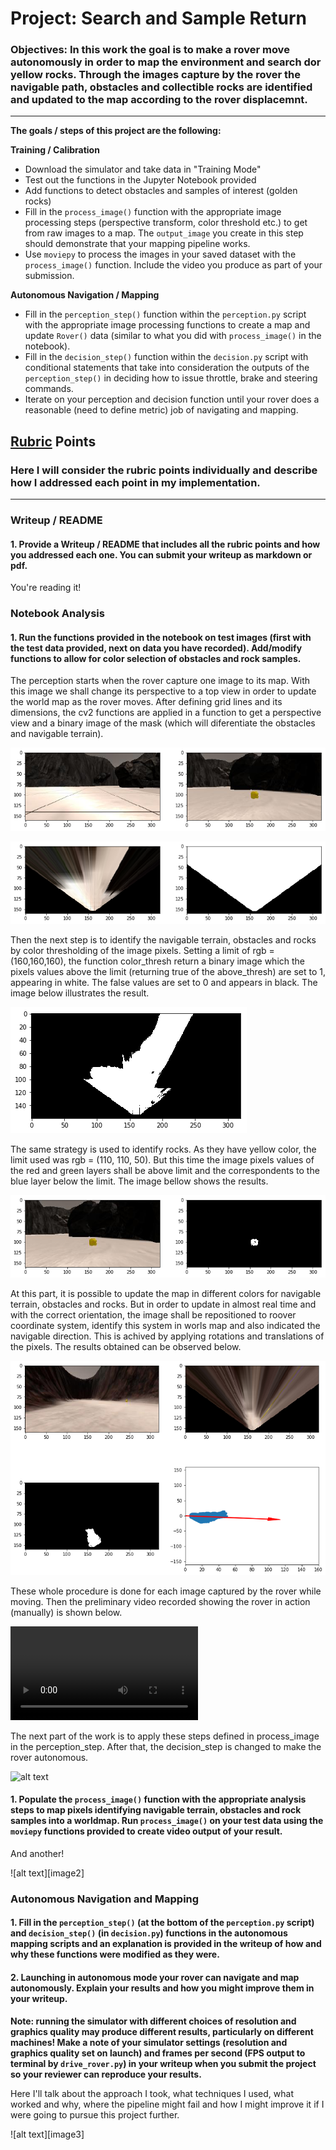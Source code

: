 # Project: Search and Sample Return
### Objectives: In this work the goal is to make a rover move autonomously in order to map the environment and search dor yellow rocks. Through the images capture by the rover the navigable path, obstacles and collectible rocks are identified and updated to the map according to the rover displacemnt.

---

**The goals / steps of this project are the following:**  

**Training / Calibration**  

* Download the simulator and take data in "Training Mode"
* Test out the functions in the Jupyter Notebook provided
* Add functions to detect obstacles and samples of interest (golden rocks)
* Fill in the `process_image()` function with the appropriate image processing steps (perspective transform, color threshold etc.) to get from raw images to a map.  The `output_image` you create in this step should demonstrate that your mapping pipeline works.
* Use `moviepy` to process the images in your saved dataset with the `process_image()` function.  Include the video you produce as part of your submission.

**Autonomous Navigation / Mapping**

* Fill in the `perception_step()` function within the `perception.py` script with the appropriate image processing functions to create a map and update `Rover()` data (similar to what you did with `process_image()` in the notebook). 
* Fill in the `decision_step()` function within the `decision.py` script with conditional statements that take into consideration the outputs of the `perception_step()` in deciding how to issue throttle, brake and steering commands. 
* Iterate on your perception and decision function until your rover does a reasonable (need to define metric) job of navigating and mapping.  

[//]: # (Image References)

[image1]: ./misc/rover_image.jpg

## [Rubric](https://review.udacity.com/#!/rubrics/916/view) Points
### Here I will consider the rubric points individually and describe how I addressed each point in my implementation.  

---
### Writeup / README

#### 1. Provide a Writeup / README that includes all the rubric points and how you addressed each one.  You can submit your writeup as markdown or pdf.  

You're reading it!

### Notebook Analysis
#### 1. Run the functions provided in the notebook on test images (first with the test data provided, next on data you have recorded). Add/modify functions to allow for color selection of obstacles and rock samples.

The perception starts when the rover capture one image to its map. With this image we shall change its perspective to a top view in order to update the world map as the rover moves. After defining grid lines and its dimensions, the cv2 functions are applied in a function to get a perspective view and a binary image of the mask (which will diferentiate the obstacles and navigable terrain).

![image2](https://github.com/gcrodriguez/RoboND-Rover-Project-/blob/master/Images_for_writeup/grid.png)

![image3](https://github.com/gcrodriguez/RoboND-Rover-Project-/blob/master/Images_for_writeup/perspective_navigable.png)

Then the next step is to identify the navigable terrain, obstacles and rocks by color thresholding of the image pixels. Setting a limit of rgb = (160,160,160), the function color_thresh return a binary image which the pixels values above the limit (returning true of the above_thresh) are set to 1, appearing in white. The false values are set to 0 and appears in black. The image below illustrates the result.

![image4](https://github.com/gcrodriguez/RoboND-Rover-Project-/blob/master/Images_for_writeup/color_thresh.png)

The same strategy is used to identify rocks. As they have yellow color, the limit used was rgb = (110, 110, 50). But this time the image pixels values of the red and green layers shall be above limit and the correspondents to the blue layer below the limit. The image bellow shows the results.

![image5](https://github.com/gcrodriguez/RoboND-Rover-Project-/blob/master/Images_for_writeup/rock_indetify.png)

At this part, it is possible to update the map in different colors for navigable terrain, obstacles and rocks. But in order to update in almost real time and with the correct orientation, the image shall be repositioned to roover coordinate system, identify this system in worls map and also indicated the navigable direction. This is achived by applying rotations and translations of the pixels. The results obtained can be observed below.

![image6](https://github.com/gcrodriguez/RoboND-Rover-Project-/blob/master/Images_for_writeup/direction.png)

These whole procedure is done for each image captured by the rover while moving. Then the preliminary video recorded showing the rover in action (manually) is shown below.

![Video1](https://github.com/gcrodriguez/RoboND-Rover-Project-/blob/master/test_mapping.mp4)


The next part of the work is to apply these steps defined in process_image in the perception_step. After that, the decision_step is changed to make the rover autonomous. 


![alt text][image1]

#### 1. Populate the `process_image()` function with the appropriate analysis steps to map pixels identifying navigable terrain, obstacles and rock samples into a worldmap.  Run `process_image()` on your test data using the `moviepy` functions provided to create video output of your result. 
And another! 

![alt text][image2]
### Autonomous Navigation and Mapping

#### 1. Fill in the `perception_step()` (at the bottom of the `perception.py` script) and `decision_step()` (in `decision.py`) functions in the autonomous mapping scripts and an explanation is provided in the writeup of how and why these functions were modified as they were.


#### 2. Launching in autonomous mode your rover can navigate and map autonomously.  Explain your results and how you might improve them in your writeup.  

**Note: running the simulator with different choices of resolution and graphics quality may produce different results, particularly on different machines!  Make a note of your simulator settings (resolution and graphics quality set on launch) and frames per second (FPS output to terminal by `drive_rover.py`) in your writeup when you submit the project so your reviewer can reproduce your results.**

Here I'll talk about the approach I took, what techniques I used, what worked and why, where the pipeline might fail and how I might improve it if I were going to pursue this project further.  



![alt text][image3]


